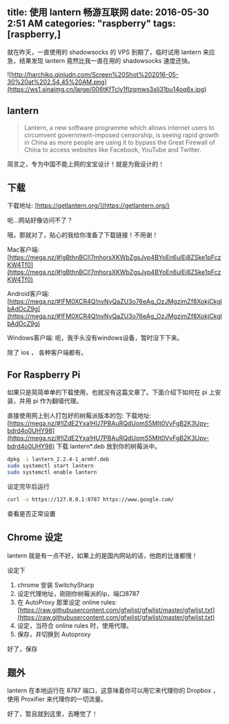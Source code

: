 title: 使用 lantern 畅游互联网
date: 2016-05-30 2:51 AM
categories: "raspberry"
tags: [raspberry,]
---

就在昨天，一直使用的 shadowsocks 的 VPS 到期了，临时试用 lantern 来应急，结果发现 lantern 竟然比我一直在用的 shadowsocks 速度还快。

<!--more-->

![http://harchiko.qiniudn.com/Screen%20Shot%202016-05-30%20at%202.54.45%20AM.png](https://ws1.sinaimg.cn/large/006tKfTcly1flzgmws3xlj31bu14oq6x.jpg)

## lantern

> Lantern, a new software programme which allows internet users to circumvent government-imposed censorship, is seeing rapid growth in China as more people are using it to bypass the Great Firewall of China to access websites like Facebook, YouTube and Twitter.

简言之，专为中国不能上网的宝宝设计！就是为我设计的！

## 下载

下载地址: [https://getlantern.org/](https://getlantern.org/)

呃...网站好像访问不了？

哦，那就对了，贴心的我给你准备了下载链接！不用谢！

Mac客户端: [https://mega.nz/#!gBthnBCI!7mhorsXKWbZgsJvp4BYoEn6ulEj8ZSke1pFczKW4Tf0](https://mega.nz/#!gBthnBCI!7mhorsXKWbZgsJvp4BYoEn6ulEj8ZSke1pFczKW4Tf0)

Android客户端: [https://mega.nz/#!FM0XCR4Q!nvNyQaZU3o76eAg_OzJMgzimZf8XokjCkglbAdOcZ9g](https://mega.nz/#!FM0XCR4Q!nvNyQaZU3o76eAg_OzJMgzimZf8XokjCkglbAdOcZ9g)

Windows客户端: 呃，我手头没有windows设备，暂时没下下来。

除了 ios ， 各种客户端都有。

## For Raspberry Pi

如果只是简简单单的下载使用，也就没有这篇文章了。下面介绍下如何在 pi 上安装，并用 pi 作为翻墙代理。

直接使用网上别人打包好的树莓派版本的包: 下载地址: [https://mega.nz/#!IZdE2Yxa!HU7PBAuRQdUomS5MIt0VvFgB2K3Upv-bdrd4o0UHY98](https://mega.nz/#!IZdE2Yxa!HU7PBAuRQdUomS5MIt0VvFgB2K3Upv-bdrd4o0UHY98) 下载 lantern*.deb 放到你的树莓派中。

```bash
dpkg -i lantern_2.2.4-1_armhf.deb
sudo systemctl start lantern
sudo systemctl enable lantern
```

设定完毕后运行

```bash
curl -x https://127.0.0.1:8787 https://www.google.com/
```

查看是否正常设置

## Chrome 设定

lantern 就是有一点不好，如果上的是国内网站的话，他跑的比谁都慢！

设定下

1. chrome 安装 SwitchySharp
2. 设定代理地址，刚刚你树莓派的ip，端口8787
3. 在 AutoProxy 那里设定 online rules: [https://raw.githubusercontent.com/gfwlist/gfwlist/master/gfwlist.txt](https://raw.githubusercontent.com/gfwlist/gfwlist/master/gfwlist.txt)
4. 设定，当符合 online rules 时，使用代理。
5. 保存，并切换到 Autoproxy

好了，保存

## 题外

lantern 在本地运行在 8787 端口，这意味着你可以用它来代理你的 Dropbox ， 使用 Proxifier 来代理你的一切流量。

好了，暂且就到这里，去睡觉了！

